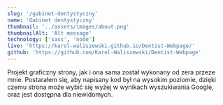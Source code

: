 ```yaml
---
slug: '/gabinet-dentystyczny'
name: 'Gabinet dentystyczny'
thumbnail: '../assets/images/about.png'
thumbnailAlt: 'Alt message'
technology: ['sass', 'node']
live: 'https://karol-waliszewski.github.io/Dentist-Webpage/'
github: 'https://github.com/Karol-Waliszewski/Dentist-Webpage'
---
```


Projekt graficzny strony, jak i ona sama został wykonany od zera przeze mnie. Postarałem się, aby napisany kod był na wysokim poziomie, dzięki czemu strona może wybić się wyżej w wynikach wyszukiwania Google, oraz jest dostępna dla niewidomych.
